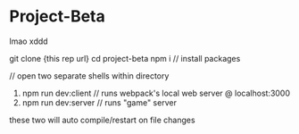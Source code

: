 # Project-Beta

lmao xddd

git clone {this rep url}
cd project-beta
npm i // install packages

// open two separate shells within directory

1. npm run dev:client // runs webpack's local web server @ localhost:3000
2. npm run dev:server // runs "game" server

these two will auto compile/restart on file changes
